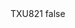 <?xml version="1.0" encoding="UTF-8"?>
<CustomMetadata xmlns="http://soap.sforce.com/2006/04/metadata">
    <label>TXU821</label>
    <protected>false</protected>
</CustomMetadata>

